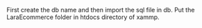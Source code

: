 First create the db name and then import the sql file in db. Put the LaraEcommerce folder in htdocs directory of xammp. 

